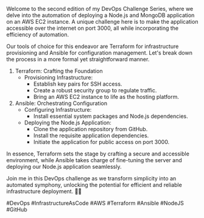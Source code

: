Welcome to the second edition of my DevOps Challenge Series, where we delve into the automation of deploying a Node.js and MongoDB application on an AWS EC2 instance. A unique challenge here is to make the application accessible over the internet on port 3000, all while incorporating the efficiency of automation.

Our tools of choice for this endeavor are Terraform for infrastructure provisioning and Ansible for configuration management. Let's break down the process in a more formal yet straightforward manner.

1. Terraform: Crafting the Foundation
    - Provisioning Infrastructure:
        - Establish key pairs for SSH access.
        - Create a robust security group to regulate traffic.
        - Bring an AWS EC2 instance to life as the hosting platform.
2. Ansible: Orchestrating Configuration
    - Configuring Infrastructure:
        - Install essential system packages and Node.js dependencies.
    - Deploying the Node.js Application:
        - Clone the application repository from GitHub.
        - Install the requisite application dependencies.
        - Initiate the application for public access on port 3000.
        
In essence, Terraform sets the stage by crafting a secure and accessible environment, while Ansible takes charge of fine-tuning the server and deploying our Node.js application seamlessly.

Join me in this DevOps challenge as we transform simplicity into an automated symphony, unlocking the potential for efficient and reliable infrastructure deployment. 🚀🌐

#DevOps #InfrastructureAsCode #AWS #Terraform #Ansible #NodeJS #GitHub
